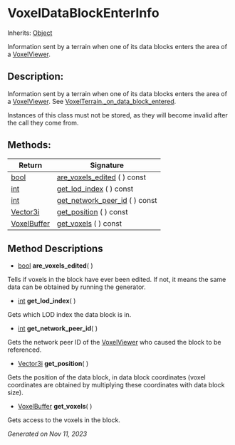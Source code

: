# VoxelDataBlockEnterInfo

Inherits: [Object](https://docs.godotengine.org/en/stable/classes/class_object.html)

Information sent by a terrain when one of its data blocks enters the area of a [VoxelViewer](VoxelViewer.md).

## Description: 

Information sent by a terrain when one of its data blocks enters the area of a [VoxelViewer](VoxelViewer.md). See [VoxelTerrain._on_data_block_entered](VoxelTerrain.md#i__on_data_block_entered).

Instances of this class must not be stored, as they will become invalid after the call they come from.

## Methods: 


Return                                                                          | Signature                                               
------------------------------------------------------------------------------- | --------------------------------------------------------
[bool](https://docs.godotengine.org/en/stable/classes/class_bool.html)          | [are_voxels_edited](#i_are_voxels_edited) ( ) const     
[int](https://docs.godotengine.org/en/stable/classes/class_int.html)            | [get_lod_index](#i_get_lod_index) ( ) const             
[int](https://docs.godotengine.org/en/stable/classes/class_int.html)            | [get_network_peer_id](#i_get_network_peer_id) ( ) const 
[Vector3i](https://docs.godotengine.org/en/stable/classes/class_vector3i.html)  | [get_position](#i_get_position) ( ) const               
[VoxelBuffer](VoxelBuffer.md)                                                   | [get_voxels](#i_get_voxels) ( ) const                   
<p></p>

## Method Descriptions

- [bool](https://docs.godotengine.org/en/stable/classes/class_bool.html)<span id="i_are_voxels_edited"></span> **are_voxels_edited**( ) 

Tells if voxels in the block have ever been edited. If not, it means the same data can be obtained by running the generator.

- [int](https://docs.godotengine.org/en/stable/classes/class_int.html)<span id="i_get_lod_index"></span> **get_lod_index**( ) 

Gets which LOD index the data block is in.

- [int](https://docs.godotengine.org/en/stable/classes/class_int.html)<span id="i_get_network_peer_id"></span> **get_network_peer_id**( ) 

Gets the network peer ID of the [VoxelViewer](VoxelViewer.md) who caused the block to be referenced.

- [Vector3i](https://docs.godotengine.org/en/stable/classes/class_vector3i.html)<span id="i_get_position"></span> **get_position**( ) 

Gets the position of the data block, in data block coordinates (voxel coordinates are obtained by multiplying these coordinates with data block size).

- [VoxelBuffer](VoxelBuffer.md)<span id="i_get_voxels"></span> **get_voxels**( ) 

Gets access to the voxels in the block.

_Generated on Nov 11, 2023_
